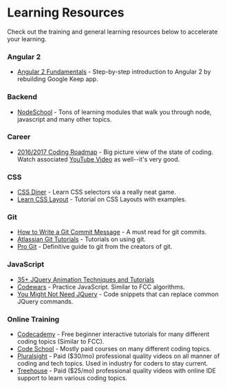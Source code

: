 # Learning Resources
Check out the training and general learning resources below to accelerate your learning.

### Angular 2
* [Angular 2 Fundamentals](http://courses.angularclass.com/p/angular-2-fundamentals) - Step-by-step introduction to Angular 2 by rebuilding Google Keep app. 

### Backend
* [NodeSchool](https://nodeschool.io/) - Tons of learning modules that walk you through node, javascript and many other topics.

### Career
* [2016/2017 Coding Roadmap](https://coggle.it/diagram/Vz9LvW8byvN0I38x) - Big picture view of the state of coding. Watch associated [YouTube Video](https://youtu.be/sBzRwzY7G-k) as well--it's very good.

### CSS
* [CSS Diner](http://flukeout.github.io/) - Learn CSS selectors via a really neat game.
* [Learn CSS Layout](http://learnlayout.com/) - Tutorial on CSS Layouts with examples.

### Git
* [How to Write a Git Commit Message](http://chris.beams.io/posts/git-commit/) - A must read for git commits.
* [Atlassian Git Tutorials](https://www.atlassian.com/git/tutorials) - Tutorials on using git.
* [Pro Git](https://git-scm.com/book/en/v2) - Definitive guide to git from the creators of git.

### JavaScript
* [35+ JQuery Animation Techniques and Tutorials](https://designmodo.com/jquery-techniques-tutorials/)
* [Codewars](https://www.codewars.com) - Practice JavaScript. Similar to FCC algorithms.
* [You Might Not Need JQuery](http://youmightnotneedjquery.com/) - Code snippets that can replace common JQuery commands.

### Online Training
* [Codecademy](https://www.codecademy.com) - Free beginner interactive tutorials for many different coding topics (Similar to FCC).
* [Code School](https://www.codeschool.com) - Mostly paid courses on many different coding topics.
* [Pluralsight](https://www.pluralsight.com) - Paid ($30/mo) professional quality videos on all manner of coding and tech topics. Used in industry for coders to stay current.
* [Treehouse](https://teamtreehouse.com/) - Paid ($25/mo) professional quality videos with online IDE support to learn various coding topics.
